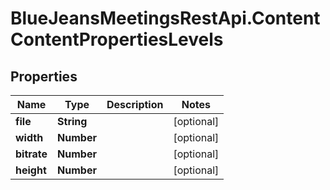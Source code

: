 # BlueJeansMeetingsRestApi.ContentContentPropertiesLevels

## Properties
Name | Type | Description | Notes
------------ | ------------- | ------------- | -------------
**file** | **String** |  | [optional] 
**width** | **Number** |  | [optional] 
**bitrate** | **Number** |  | [optional] 
**height** | **Number** |  | [optional] 


